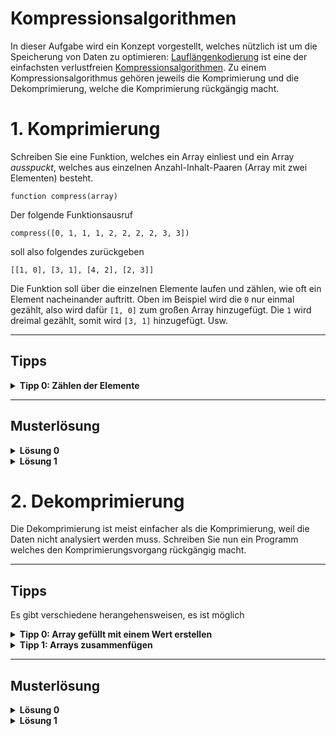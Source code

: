 # Kompressionsalgorithmen

In dieser Aufgabe wird ein Konzept vorgestellt, welches nützlich ist um die Speicherung von Daten zu optimieren:
[Lauflängenkodierung](https://de.wikipedia.org/wiki/Laufl%C3%A4ngenkodierung) ist eine der einfachsten verlustfreien [Kompressionsalgorithmen](https://de.wikipedia.org/wiki/Datenkompression).
Zu einem Kompressionsalgorithmus gehören jeweils die Komprimierung und die Dekomprimierung, welche die Komprimierung rückgängig macht.

# 1. Komprimierung

Schreiben Sie eine Funktion, welches ein Array einliest und ein Array *ausspuckt*, welches aus einzelnen Anzahl-Inhalt-Paaren (Array mit zwei Elementen) besteht.

    function compress(array)

Der folgende Funktionsausruf

    compress([0, 1, 1, 1, 2, 2, 2, 2, 3, 3])
  
soll also folgendes zurückgeben

    [[1, 0], [3, 1], [4, 2], [2, 3]]

Die Funktion soll über die einzelnen Elemente laufen und zählen, wie oft ein Element nacheinander auftritt. Oben im Beispiel wird die `0` nur einmal gezählt, also wird dafür `[1, 0]` zum großen Array hinzugefügt. Die `1` wird dreimal gezählt, somit wird `[3, 1]` hinzugefügt. Usw.

---

## Tipps
<details><summary><b>Tipp 0: Zählen der Elemente</b></summary>
	
Überlegen Sie wie man hintereinander liegende gleiche Elemente zählt.

<details><summary><i>Hinweis</i></summary>
	
Optional: Schreiben Sie eine Funktion, die genau diese Aufgabe erfüllt.
Die Funktion übernimmt zwei Parameter: Das Array und die Position, ab der die wiederholenden Elemente gezählt werden sollen.

</details>
<details><summary><i>Lösung</i></summary>

Schreiben Sie das erste Element in eine Variable. Vergleichen Sie nun die folgenden Elemente im Array mit diesem, bis ein anderes Element auftritt oder das Ende des Arrays erreicht worden ist. Dabei zählen Sie mit. Diese Zahl nutzen Sie später im Anzahl-Inhalt-Paar.

</details>	
</details>

---

## Musterlösung
 
<details><summary><b>Lösung 0</b></summary>

	function adjacentCount(array, pos)
	{
		var first = array[pos];
		for var i in pos+1:array.size() do
			if array[i] != first then return i-pos;

		return array.size()-pos;
	}


	function compress(array)
	{
		var ret = [];

		var pos = 0;

		while pos != array.size() do
		{
			var count = adjacentCount(array, pos);
			ret.push([count, array[pos]]);
			pos += count;
		}

		return ret;
	}

</details>

<details><summary><b>Lösung 1</b></summary>

	function compress(array)
	{
		if array.size() == 0 then return [];
		var ret = [];
		var element = array[0];
		var count = 0;

		for var e in array do
		{
			if e == element then
			{
				count += 1;	
			}
			else
			{
				ret.push([count, element]);	

				element = e;
				count = 1;
			}
		}
		ret.push([count, element]);

		return ret;
	}

</details>


# 2. Dekomprimierung

Die Dekomprimierung ist meist einfacher als die Komprimierung, weil die Daten nicht analysiert werden muss. Schreiben Sie nun ein Programm welches den Komprimierungsvorgang rückgängig macht.

---

## Tipps

Es gibt verschiedene herangehensweisen, es ist möglich 

<details><summary><b>Tipp 0: Array gefüllt mit einem Wert erstellen</b></summary>
	
Der Konstruktor von `Array` übernimmt 2 Parameter, die Größe des Arrays und den Inhalt, mit dem das Array gefüllt werden soll.

`Array(3, 42)` entspricht `[42, 42, 42]`
	
</details>

<details><summary><b>Tipp 1: Arrays zusammenfügen</b></summary>
	
Die Funktion `Array.concat` übernimmt zwei Arrays und gibt ein neues Array zurück, bei dem die beiden Arrays zusammengefügt sind. Diese ähnelt dem Zusammenfügen von zwei Strings mit `+`.
	
</details>

---

## Musterlösung

<details><summary><b>Lösung 0</b></summary>

	function decompress(array)
	{
		var ret = [];
		for var e in array do
			ret = Array.concat(ret, Array(e[0], e[1]));

		return ret;
	}
  
</details>

<details><summary><b>Lösung 1</b></summary>

	function decompress(array)
	{
		var ret = [];
		for var e in array do
			for var i in 0:e[0] do
				ret.push(e[1]);

		return ret;
	}
  
</details>

